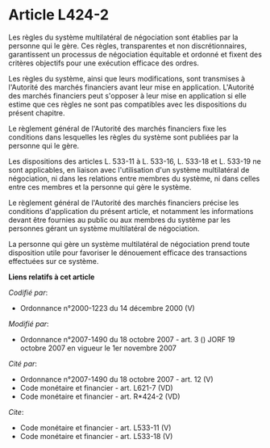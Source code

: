 # Article L424-2

Les règles du système multilatéral de négociation sont établies par la personne qui le gère. Ces règles, transparentes et non
discrétionnaires, garantissent un processus de négociation équitable et ordonné et fixent des critères objectifs pour une
exécution efficace des ordres. 

Les règles du système, ainsi que leurs modifications, sont transmises à l'Autorité des marchés financiers avant leur mise en
application. L'Autorité des marchés financiers peut s'opposer à leur mise en application si elle estime que ces règles ne
sont pas compatibles avec les dispositions du présent chapitre. 

Le règlement général de l'Autorité des marchés financiers fixe les conditions dans lesquelles les règles du système sont
publiées par la personne qui le gère. 

Les dispositions des articles L. 533-11 à L. 533-16, L. 533-18 et L. 533-19 ne sont applicables, en liaison avec
l'utilisation d'un système multilatéral de négociation, ni dans les relations entre membres du système, ni dans celles entre
ces membres et la personne qui gère le système. 

Le règlement général de l'Autorité des marchés financiers précise les conditions d'application du présent article, et
notamment les informations devant être fournies au public ou aux membres du système par les personnes gérant un système
multilatéral de négociation. 

La personne qui gère un système multilatéral de négociation prend toute disposition utile pour favoriser le dénouement
efficace des transactions effectuées sur ce système.

**Liens relatifs à cet article**

_Codifié par_:

  - Ordonnance n°2000-1223 du 14 décembre 2000 (V)

_Modifié par_:

  - Ordonnance n°2007-1490 du 18 octobre 2007 - art. 3 () JORF 19 octobre 2007 en vigueur le 1er novembre 2007

_Cité par_:

  - Ordonnance n°2007-1490 du 18 octobre 2007 - art. 12 (V)
  - Code monétaire et financier - art. L621-7 (VD)
  - Code monétaire et financier - art. R*424-2 (VD)

_Cite_:

  - Code monétaire et financier - art. L533-11 (V)
  - Code monétaire et financier - art. L533-18 (V)
